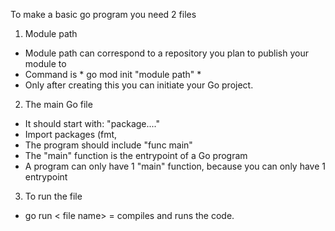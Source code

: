 To make a basic go program you need 2 files

1. Module path
 * Module path can correspond to a repository you plan to publish your module to
 * Command is * go mod init "module path" *
 * Only after creating this you can initiate your Go project.
   
   
2. The main Go file
 * It should start with: "package...."
 * Import packages (fmt,   
 * The program should include "func main" 
 * The "main" function is the entrypoint of a Go program
 * A program can only have 1 "main" function, because you can only have 1 entrypoint
   

   
3. To run the file
 * go run < file name> = compiles and runs the code.
